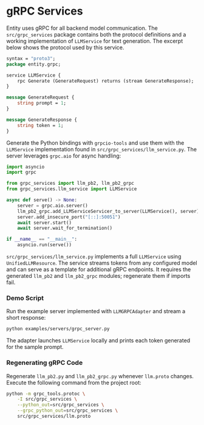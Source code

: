 # gRPC Services

Entity uses gRPC for all backend model communication. The `src/grpc_services`
package contains both the protocol definitions and a working implementation of
``LLMService`` for text generation. The excerpt below shows the protocol used by
this service.

```proto
syntax = "proto3";
package entity.grpc;

service LLMService {
    rpc Generate (GenerateRequest) returns (stream GenerateResponse);
}

message GenerateRequest {
    string prompt = 1;
}

message GenerateResponse {
    string token = 1;
}
```

Generate the Python bindings with `grpcio-tools` and use them with the
``LLMService`` implementation found in ``src/grpc_services/llm_service.py``.
The server leverages ``grpc.aio`` for async handling:

```python
import asyncio
import grpc

from grpc_services import llm_pb2, llm_pb2_grpc
from grpc_services.llm_service import LLMService

async def serve() -> None:
    server = grpc.aio.server()
    llm_pb2_grpc.add_LLMServiceServicer_to_server(LLMService(), server)
    server.add_insecure_port("[::]:50051")
    await server.start()
    await server.wait_for_termination()

if __name__ == "__main__":
    asyncio.run(serve())
```

``src/grpc_services/llm_service.py`` implements a full ``LLMService`` using
``UnifiedLLMResource``. The service streams tokens from any configured model and
can serve as a template for additional gRPC endpoints. It requires the
generated ``llm_pb2`` and ``llm_pb2_grpc`` modules; regenerate them if imports
fail.

### Demo Script

Run the example server implemented with ``LLMGRPCAdapter`` and stream a short
response:

```bash
python examples/servers/grpc_server.py
```

The adapter launches ``LLMService`` locally and prints each token generated for
the sample prompt.

### Regenerating gRPC Code

Regenerate ``llm_pb2.py`` and ``llm_pb2_grpc.py`` whenever ``llm.proto``
changes. Execute the following command from the project root:

```bash
python -m grpc_tools.protoc \
    -I src/grpc_services \
    --python_out=src/grpc_services \
    --grpc_python_out=src/grpc_services \
    src/grpc_services/llm.proto
```
